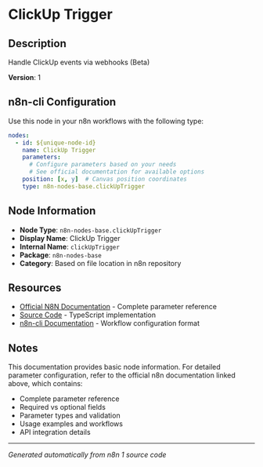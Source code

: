 # ClickUp Trigger

## Description

Handle ClickUp events via webhooks (Beta)

**Version**: 1

## n8n-cli Configuration

Use this node in your n8n workflows with the following type:

```yaml
nodes:
  - id: ${unique-node-id}
    name: ClickUp Trigger
    parameters:
      # Configure parameters based on your needs
      # See official documentation for available options
    position: [x, y]  # Canvas position coordinates
    type: n8n-nodes-base.clickUpTrigger
```

## Node Information

- **Node Type**: `n8n-nodes-base.clickUpTrigger`
- **Display Name**: ClickUp Trigger
- **Internal Name**: `clickUpTrigger`
- **Package**: `n8n-nodes-base`
- **Category**: Based on file location in n8n repository

## Resources

- [Official N8N Documentation](https://docs.n8n.io/integrations/builtin/app-nodes/n8n-nodes-base.clickuptrigger/) - Complete parameter reference
- [Source Code](https://github.com/n8n-io/n8n/blob/master/packages/nodes-base/nodes/ClickUp/ClickUpTrigger.node.ts) - TypeScript implementation
- [n8n-cli Documentation](https://github.com/edenreich/n8n-cli) - Workflow configuration format

## Notes

This documentation provides basic node information. For detailed parameter configuration, 
refer to the official n8n documentation linked above, which contains:

- Complete parameter reference
- Required vs optional fields
- Parameter types and validation
- Usage examples and workflows
- API integration details

---
*Generated automatically from n8n 1 source code*
